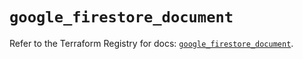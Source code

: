 # `google_firestore_document`

Refer to the Terraform Registry for docs: [`google_firestore_document`](https://registry.terraform.io/providers/hashicorp/google/6.39.0/docs/resources/firestore_document).

